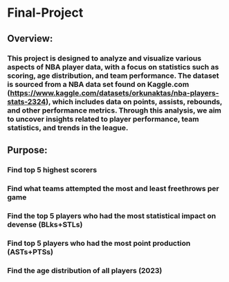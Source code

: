 # Final-Project
## Overview:
### This project is designed to analyze and visualize various aspects of NBA player data, with a focus on statistics such as scoring, age distribution, and team performance. The dataset is sourced from a NBA data set found on Kaggle.com (https://www.kaggle.com/datasets/orkunaktas/nba-players-stats-2324), which includes data on points, assists, rebounds, and other performance metrics. Through this analysis, we aim to uncover insights related to player performance, team statistics, and trends in the league.
## Purpose:
### Find top 5 highest scorers
### Find what teams attempted the most and least freethrows per game
### Find the top 5 players who had the most statistical impact on devense (BLks+STLs)
### Find top 5 players who had the most point production (ASTs+PTSs)
### Find the age distribution of all players (2023)

